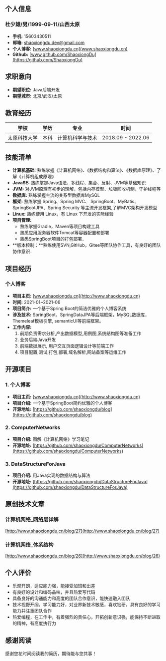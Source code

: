 ## 个人信息
###  **杜少雄/男/1999-09-11/山西太原**
- **手机:** 15603430511
- **邮箱:** shaoxiongdu.dev@gmail.com
- **个人博客:** [www.shaoxiongdu.cn](www.shaoxiongdu.cn)
- **Github:** [www.github.com/ShaoxiongDu](https://github.com/ShaoxiongDu)

## 求职意向
- **期望职位:** Java后端开发
- **期望城市:** 北京/武汉/太原

## 教育经历
| 学校         | 学历     | 专业          | 时间 |
| ------------ | -------------- | ----------------- | ------------ |
| 太原科技大学 | 本科 | 计算机科学与技术 | 2018.09 - 2022.06 |


## 技能清单
- **计算机基础:** 熟练掌握《计算机网络》、《数据结构和算法》、《数据库原理》、了解《计算机组成原理》
- **JavaSE:** 熟练掌握Java语法、多线程、集合、反射、JVM等基础知识
- **JVM:** 对JVM原理有初步的理解，包括内存模型、垃圾回收机制，守护线程等
- **数据库:** 熟练掌握主流的关系型数据库MySQL
- **框架:** 熟练掌握 Spring、Spring MVC、 SpringBoot、MyBatis、SpringBootJPA、Spring Security 等主流开发框架,了解MVC架构开发模型
- **Linux:** 熟练使用 Linux，有 Linux 下开发的实际经验
- **项目管理:**
  - 熟练掌握Gradle，Maven等项目构建工具
  - 熟悉应用服务器软件Tomcat等容器配置和部署
  - 熟悉SpringBoot项目的打包部署．
- **版本控制：**熟练使用SVN,GitHub，Gitee等团队协作工具，有良好的团队协作意识．

## 项目经历

### 个人博客
- **项目主页:**  [www.shaoxiongdu.cn](http://www.shaoxiongdu.cn)
- **时间:**  2021-01~2021-06
- **项目简介:**  一个基于Spring Boot的简洁优雅的个人博客系统
- **涉及技术:**  SpringBoot、SpringDataJPA等后端框架，MySQL数据库，Themeleaf模板引擎, semanticUI等前端框架。
- **工作内容:** 
  1. 前期负责需求分析,产出数据模型,用例图,系统结构图等准备工作
  2. 业务后端Java开发
  3. 前端数据展示, 用户交互页面逻辑设计等前端工作
  4. 项目配置,测试,打包,部署,域名解析,网站备案等运维工作

## 开源项目

### 1. 个人博客
- **项目主页:**  [www.shaoxiongdu.cn](http://www.shaoxiongdu.cn)
- **项目介绍:**  一个基于SpringBoot简约优雅的个人博客
- **开源地址:**  [https://github.com/shaoxiongdu/blog](https://github.com/shaoxiongdu/blog)

### 2. ComputerNetworks
- **项目介绍:**  图解《计算机网络》学习笔记
- **开源地址:**  [https://github.com/shaoxiongdu/ComputerNetworks](https://github.com/shaoxiongdu/ComputerNetworks)

### 3. DataStructureForJava
- **项目介绍:**  用Java实现的数据结构与算法
- **开源地址:**  [https://github.com/shaoxiongdu/DataStructureForJava](https://github.com/shaoxiongdu/DataStructureForJava)

## 原创技术文章

### 计算机网络_网络层详解
[http://www.shaoxiongdu.cn/blog/27](http://www.shaoxiongdu.cn/blog/27)
### 计算机网络_体系结构
[http://www.shaoxiongdu.cn/blog/26](http://www.shaoxiongdu.cn/blog/26)

## 个人评价

- 乐观开朗，适应能力强，能接受加班和出差
- 有良好的设计和编码品味，并且热爱写代码
- 具备良好的沟通能力和高度的团队合作意识，能快速融入团队
- 技术视野开阔，学习能力好，对业界新技术敏感，喜欢钻研，具有良好的学习能力并注重团队合作
- 热爱编程，在工作中，有着强烈的责任心，开拓创新意识强，能保持不断进取的精神，有高度执行力

## 感谢阅读

感谢您花时间阅读我的简历，期待能与您共事！

<div style="page-break-after: always;"></div>

